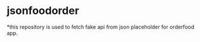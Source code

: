 # jsonfoodorder

*this repository is used to fetch fake api from json placeholder for orderfood app.
